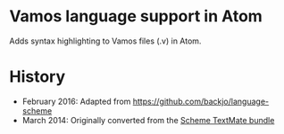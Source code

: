 # Vamos language support in Atom

Adds syntax highlighting to Vamos files (.v) in Atom.

# History

* February 2016: Adapted from https://github.com/backjo/language-scheme
* March 2014: Originally converted from the [Scheme TextMate bundle](https://github.com/textmate/scheme.tmbundle)
